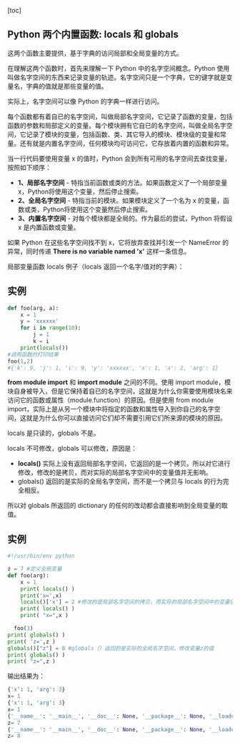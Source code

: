 
[toc]  

Python 两个内置函数: locals 和 globals
-------------------------------

这两个函数主要提供，基于字典的访问局部和全局变量的方式。

在理解这两个函数时，首先来理解一下 Python 中的名字空间概念。Python 使用叫做名字空间的东西来记录变量的轨迹。名字空间只是一个字典，它的键字就是变量名，字典的值就是那些变量的值。

实际上，名字空间可以像 Python 的字典一样进行访问。

每个函数都有着自已的名字空间，叫做局部名字空间，它记录了函数的变量，包括函数的参数和局部定义的变量。每个模块拥有它自已的名字空间，叫做全局名字空间，它记录了模块的变量，包括函数、类、其它导入的模块、模块级的变量和常量。还有就是内置名字空间，任何模块均可访问它，它存放着内置的函数和异常。

当一行代码要使用变量 x 的值时，Python 会到所有可用的名字空间去查找变量，按照如下顺序：

*   **1、局部名字空间** - 特指当前函数或类的方法。如果函数定义了一个局部变量 x，Python将使用这个变量，然后停止搜索。
*   **2、全局名字空间** - 特指当前的模块。如果模块定义了一个名为 x 的变量，函数或类，Python将使用这个变量然后停止搜索。
*   **3、内置名字空间** - 对每个模块都是全局的。作为最后的尝试，Python 将假设 x 是内置函数或变量。

如果 Python 在这些名字空间找不到 x，它将放弃查找并引发一个 NameError 的异常，同时传递 **There is no variable named 'x'** 这样一条信息。

局部变量函数 locals 例子（locals 返回一个名字/值对的字典）：

实例
--
```python
def foo(arg, a):  
    x = 1  
    y = 'xxxxxx'  
    for i in range(10):  
        j = 1  
        k = i  
    print(locals())  
#调用函数的打印结果      
foo(1,2)  
#{'k': 9, 'j': 1, 'i': 9, 'y': 'xxxxxx', 'x': 1, 'a': 2, 'arg': 1}  
```

**from module import** 和 **import module** 之间的不同。使用 import module，模块自身被导入，但是它保持着自已的名字空间，这就是为什么你需要使用模块名来访问它的函数或属性（module.function）的原因。但是使用 from module import，实际上是从另一个模块中将指定的函数和属性导入到你自己的名字空间，这就是为什么你可以直接访问它们却不需要引用它们所来源的模块的原因。

locals 是只读的，globals 不是。

locals 不可修改，globals 可以修改，原因是：

*   **locals()** 实际上没有返回局部名字空间，它返回的是一个拷贝。所以对它进行修改，修改的是拷贝，而对实际的局部名字空间中的变量值并无影响。
*   globals() 返回的是实际的全局名字空间，而不是一个拷贝与 locals 的行为完全相反。

所以对 globals 所返回的 dictionary 的任何的改动都会直接影响到全局变量的取值。

实例
--
```python
#!/usr/bin/env python    

z = 7 #定义全局变量    
def foo(arg):    
    x = 1    
    print( locals() )    
    print('x=',x)  
    locals()['x'] = 2 #修改的是局部名字空间的拷贝，而实际的局部名字空间中的变量值并无影响。    
    print( locals() )  
    print( "x=",x )

  foo(3)    
print( globals() )  
print( 'z=',z )  
globals()["z"] = 8 #globals（）返回的是实际的全局名字空间，修改变量z的值    
print( globals() )  
print( "z=",z )
```
输出结果为：

```python
{'x': 1, 'arg': 3} 
x= 1 
{'x': 1, 'arg': 3} 
x= 1 
{'__name__': '__main__', '__doc__': None, '__package__': None, '__loader__': <_frozen_importlib_external.SourceFileLoader object at 0x10b099358>, '__spec__': None, '__annotations__': {}, '__builtins__': <module 'builtins' (built-in)>, '__file__': 'test.py', '__cached__': None, 'z': 7, 'foo': <function foo at 0x10ae48e18>} 
z= 7 
{'__name__': '__main__', '__doc__': None, '__package__': None, '__loader__': <_frozen_importlib_external.SourceFileLoader object at 0x10b099358>, '__spec__': None, '__annotations__': {}, '__builtins__': <module 'builtins' (built-in)>, '__file__': 'test.py', '__cached__': None, 'z': 8, 'foo': <function foo at 0x10ae48e18>} 
z= 8
```
